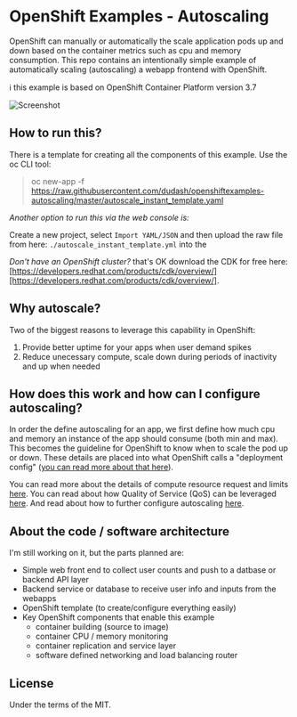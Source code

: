# OpenShift Examples - Autoscaling
OpenShift can manually or automatically the scale application pods up and down based on the container metrics such as cpu and memory consumption.  This repo contains an intentionally simple example of automatically scaling (autoscaling) a webapp frontend with OpenShift.  

:information_source: this example is based on OpenShift Container Platform version 3.7

![Screenshot](./.screens/screenshot.png?raw=true)


## How to run this?
There is a template for creating all the components of this example. Use the oc CLI tool:
 > oc new-app -f https://raw.githubusercontent.com/dudash/openshiftexamples-autoscaling/master/autoscale_instant_template.yaml

*Another option to run this via the web console is:*

Create a new project, select `Import YAML/JSON` and then upload the raw file from here: `./autoscale_instant_template.yml` into the 

*Don't have an OpenShift cluster?* that's OK download the CDK for free here: [https://developers.redhat.com/products/cdk/overview/][https://developers.redhat.com/products/cdk/overview/].


## Why autoscale?
Two of the biggest reasons to leverage this capability in OpenShift:
1) Provide better uptime for your apps when user demand spikes
2) Reduce unecessary compute, scale down during periods of inactivity and up when needed


## How does this work and how can I configure autoscaling?
In order the define autoscaling for an app, we first define how much cpu and memory an instance of the app should consume (both min and max).  This becomes the guideline for OpenShift to know when to scale the pod up or down.  These details are placed into what OpenShift calls a "deployment config" ([you can read more about that here][1]).

You can read more about the details of compute resource request and limits [here][4].  You can read about how Quality of Service (QoS) can be leveraged [here][3].  And read about how to further configure autoscaling [here][2].


## About the code / software architecture
I'm still working on it, but the parts planned are:

* Simple web front end to collect user counts and push to a datbase or backend API layer
* Backend service or database to receive user info and inputs from the webapps
* OpenShift template (to create/configure everything easily)
* Key OpenShift components that enable this example
	* container building (source to image)
	* container CPU / memory monitoring
	* container replication and service layer
	* software defined networking and load balancing router

## License
Under the terms of the MIT.


[1]: https://docs.openshift.com/container-platform/3.7/architecture/core_concepts/deployments.html#deployments-and-deployment-configurations
[2]: https://docs.openshift.com/container-platform/3.7/dev_guide/pod_autoscaling.html
[3]: https://docs.openshift.com/container-platform/3.7/dev_guide/compute_resources.html#quality-of-service-tiers
[4]: https://docs.openshift.com/container-platform/3.7/dev_guide/compute_resources.html#dev-cpu-requests